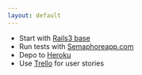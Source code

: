 ```yaml
---
layout: default
---
```


* Start with [Rails3 base](http://github.com/fs/rails3-base/)
* Run tests with [Semaphoreapp.com](/dev/ci-semaphoreapp)
* Depo to [Heroku](/deploy/heroku)
* Use [Trello](/management/trello) for user stories